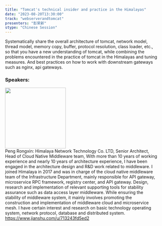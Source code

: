 ```yaml
---
title: "Tomcat's technical insider and practice in the Himalayas"
date: "2023-08-20T13:30:00" 
track: "webserverandtomcat"
presenters: "彭荣新"
stype: "Chinese Session"
---
```

Systematically share the overall architecture of tomcat, network model, thread model, memory copy, buffer, protocol resolution, class loader, etc., so that you have a new understanding of tomcat, while combining the problems encountered in the practice of tomcat in the Himalayas and tuning measures. And best practices on how to work with downstream gateways such as nginx, api gateways.
 ### Speakers: 
 <img src="https://img.bagevent.com/resource/20230520/1636534910.png" width="200" /><br>Peng Rongxin: Himalaya Network Technology Co. LTD, Senior Architect, Head of Cloud Native Middleware team, With more than 10 years of working experience and nearly 10 years of architecture experience, I have been engaged in the architecture design and R&D work related to middleware. I joined Himalaya in 2017 and was in charge of the cloud native middleware team of the Infrastructure Department, mainly responsible for API gateway, microservice RPC framework, registry center, and API gateway. Design, research and implementation of relevant supporting tools for stability assurance such as data access layer middleware. While ensuring the stability of middleware system, it mainly involves promoting the construction and implementation of middleware cloud and microservice mesh. I have certain interest and research on basic technology operating system, network protocol, database and distributed system. https://www.jianshu.com/u/713243fd5ed2
 <br><br>